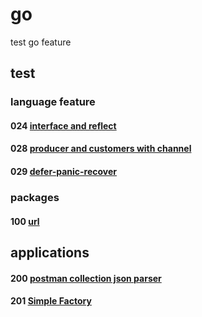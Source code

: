 # go
test go feature

## test
### language feature
#### 024 [interface and reflect](024)
#### 028 [producer and customers with channel](028)
#### 029 [defer-panic-recover](029)

### packages
#### 100 [url](100)

## applications
#### 200 [postman collection json parser](200)
#### 201 [Simple Factory](201)

